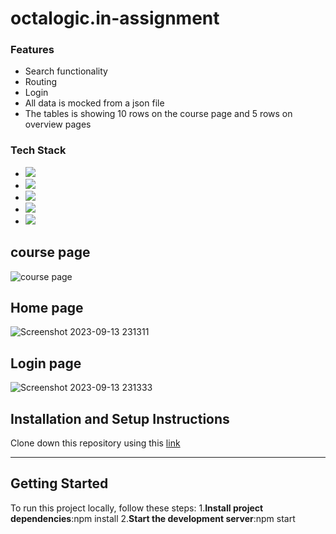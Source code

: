 # octalogic.in-assignment


### Features
* Search functionality
* Routing
* Login
* All data is mocked from a json file
* The tables is showing 10 rows on the course page and 5 rows on
overview pages

### Tech Stack
* <img src="https://img.shields.io/badge/reactjs-E34F26?style=for-the-badge&logo=html5&logoColor=white"/>
* <img src="https://img.shields.io/badge/tailwind.css-E34F26?style=for-the-badge&logo=html5&logoColor=white"/>
* <img src="https://img.shields.io/badge/JavaScript-323330?style=for-the-badge&logo=javascript&logoColor=F7DF1E"/>
* <img src="https://img.shields.io/badge/CSS3-1572B6?style=for-the-badge&logo=css3&logoColor=white"/>
* <img src="https://img.shields.io/badge/vite-1572B6?style=for-the-badge&logo=css3&logoColor=white"/>



## course page
![course page](https://github.com/12Shivam12/octalogic.in-assignment/assets/120035361/7e4e2005-2b13-4fd6-943c-2b3186ecfe5e)

## Home page
![Screenshot 2023-09-13 231311](https://github.com/12Shivam12/octalogic.in-assignment/assets/120035361/911956f1-52d2-4648-8b2c-94de460ca752)

## Login page
![Screenshot 2023-09-13 231333](https://github.com/12Shivam12/octalogic.in-assignment/assets/120035361/2674d107-3b0e-443a-89ff-ab9d285d975a)

## Installation and Setup Instructions
Clone down this repository using this <a href="https://github.com/12Shivam12/octalogic.in-assignment">link</a> 
<hr/>

## Getting Started
To run this project locally, follow these steps:
1.**Install project dependencies**:npm install 
2.**Start the development server**:npm start

